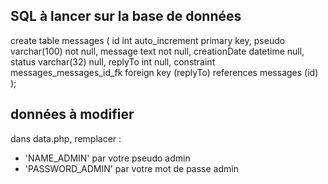 ## SQL à lancer sur la base de données
create table messages (
id int auto_increment primary key,
pseudo varchar(100) not null,
message text not null,
creationDate datetime null,
status varchar(32) null,
replyTo int null,
constraint messages_messages_id_fk
foreign key (replyTo) references messages (id)
);

## données à modifier
dans data.php, remplacer :
- 'NAME_ADMIN' par votre pseudo admin
- 'PASSWORD_ADMIN' par votre mot de passe admin
